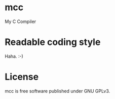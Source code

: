 # mcc
My C Compiler

# Readable coding style
Haha. :-)

# License
mcc is free software published under GNU GPLv3.
